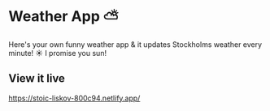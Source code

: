 # Weather App ⛅️

Here's your own funny weather app & it updates Stockholms weather every minute! ☀️
I promise you sun! 

## View it live

https://stoic-liskov-800c94.netlify.app/
